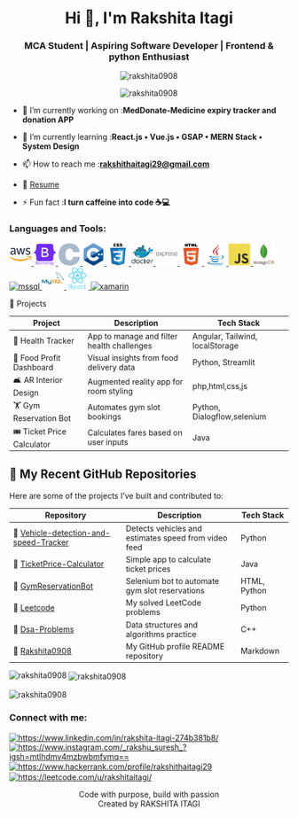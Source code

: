 <h1 align="center">Hi 👋, I'm Rakshita Itagi</h1>
<h3 align="center">MCA Student | Aspiring Software Developer | Frontend & python Enthusiast</h3>

<p align= "center"> <img src ="https://github.com/user-attachments/assets/5ea0d9f8-c8b8-48b1-a410-32113ea36dda" alt="rakshita0908" /> </p>

<p align="center"> <img src="https://komarev.com/ghpvc/?username=rakshita0908&label=Profile%20views&color=0e75b6&style=flat" alt="rakshita0908" /> </p>

- 🔭 I’m currently working on :**MedDonate-Medicine expiry tracker and donation APP**

- 🌱 I’m currently learning :**React.js • Vue.js • GSAP • MERN Stack • System Design**

- 📫 How to reach me :**rakshithaitagi29@gmail.com**

- 📄 [Resume](https://github.com/Rakshita0908/Resume/blob/main/RAKSHITA_ITAGI-RESUME.pdf) 

- ⚡ Fun fact :**I turn caffeine into code ☕💻**





<h3 align="left">Languages and Tools:</h3>
<p align="left"> <a href="https://aws.amazon.com" target="_blank" rel="noreferrer"> <img src="https://raw.githubusercontent.com/devicons/devicon/master/icons/amazonwebservices/amazonwebservices-original-wordmark.svg" alt="aws" width="40" height="40"/> </a> <a href="https://getbootstrap.com" target="_blank" rel="noreferrer"> <img src="https://raw.githubusercontent.com/devicons/devicon/master/icons/bootstrap/bootstrap-plain-wordmark.svg" alt="bootstrap" width="40" height="40"/> </a> <a href="https://www.cprogramming.com/" target="_blank" rel="noreferrer"> <img src="https://raw.githubusercontent.com/devicons/devicon/master/icons/c/c-original.svg" alt="c" width="40" height="40"/> </a> <a href="https://www.w3schools.com/cpp/" target="_blank" rel="noreferrer"> <img src="https://raw.githubusercontent.com/devicons/devicon/master/icons/cplusplus/cplusplus-original.svg" alt="cplusplus" width="40" height="40"/> </a> <a href="https://www.w3schools.com/css/" target="_blank" rel="noreferrer"> <img src="https://raw.githubusercontent.com/devicons/devicon/master/icons/css3/css3-original-wordmark.svg" alt="css3" width="40" height="40"/> </a> <a href="https://www.docker.com/" target="_blank" rel="noreferrer"> <img src="https://raw.githubusercontent.com/devicons/devicon/master/icons/docker/docker-original-wordmark.svg" alt="docker" width="40" height="40"/> </a> <a href="https://expressjs.com" target="_blank" rel="noreferrer"> <img src="https://raw.githubusercontent.com/devicons/devicon/master/icons/express/express-original-wordmark.svg" alt="express" width="40" height="40"/> </a> <a href="https://www.w3.org/html/" target="_blank" rel="noreferrer"> <img src="https://raw.githubusercontent.com/devicons/devicon/master/icons/html5/html5-original-wordmark.svg" alt="html5" width="40" height="40"/> </a> <a href="https://www.java.com" target="_blank" rel="noreferrer"> <img src="https://raw.githubusercontent.com/devicons/devicon/master/icons/java/java-original.svg" alt="java" width="40" height="40"/> </a> <a href="https://developer.mozilla.org/en-US/docs/Web/JavaScript" target="_blank" rel="noreferrer"> <img src="https://raw.githubusercontent.com/devicons/devicon/master/icons/javascript/javascript-original.svg" alt="javascript" width="40" height="40"/> </a> <a href="https://www.mongodb.com/" target="_blank" rel="noreferrer"> <img src="https://raw.githubusercontent.com/devicons/devicon/master/icons/mongodb/mongodb-original-wordmark.svg" alt="mongodb" width="40" height="40"/> </a> <a href="https://www.microsoft.com/en-us/sql-server" target="_blank" rel="noreferrer"> <img src="https://www.svgrepo.com/show/303229/microsoft-sql-server-logo.svg" alt="mssql" width="40" height="40"/> </a> <a href="https://www.mysql.com/" target="_blank" rel="noreferrer"> <img src="https://raw.githubusercontent.com/devicons/devicon/master/icons/mysql/mysql-original-wordmark.svg" alt="mysql" width="40" height="40"/> </a> <a href="https://reactjs.org/" target="_blank" rel="noreferrer"> <img src="https://raw.githubusercontent.com/devicons/devicon/master/icons/react/react-original-wordmark.svg" alt="react" width="40" height="40"/> </a> <a href="https://dotnet.microsoft.com/apps/xamarin" target="_blank" rel="noreferrer"> <img src="https://raw.githubusercontent.com/detain/svg-logos/780f25886640cef088af994181646db2f6b1a3f8/svg/xamarin.svg" alt="xamarin" width="40" height="40"/> </a> </p>
🚀 Projects

| Project | Description | Tech Stack |
|--------|-------------|------------|
| 🧘 Health Tracker | App to manage and filter health challenges | Angular, Tailwind, localStorage |
| 🍱 Food Profit Dashboard | Visual insights from food delivery data | Python, Streamlit |
| 🛋️ AR Interior Design | Augmented reality app for room styling | php,html,css,js |
| 🏋️ Gym Reservation Bot | Automates gym slot bookings | Python, Dialogflow,selenium |
| 🎟️ Ticket Price Calculator | Calculates fares based on user inputs |  Java |


## 📁 My  Recent GitHub Repositories

Here are some of the projects I’ve built and contributed to:

| Repository | Description | Tech Stack |
|------------|-------------|------------|
| 🔹 [Vehicle-detection-and-speed-Tracker](https://github.com/Rakshita0908/Vehicle-detection-and-speed-Tracker) | Detects vehicles and estimates speed from video feed | Python |
| 🔹 [TicketPrice-Calculator](https://github.com/Rakshita0908/TicketPrice-Calculator) | Simple app to calculate ticket prices | Java |
| 🔹 [GymReservationBot](https://github.com/Rakshita0908/GymReservationBot) | Selenium bot to automate gym slot reservations | HTML, Python |
| 🔹 [Leetcode](https://github.com/Rakshita0908/Leetcode) | My solved LeetCode problems | Python |
| 🔹 [Dsa-Problems](https://github.com/Rakshita0908/Dsa-Problems) | Data structures and algorithms practice | C++ |
| 🔹 [Rakshita0908](https://github.com/Rakshita0908/Rakshita0908) | My GitHub profile README repository | Markdown |


<p><img align="left" src="https://github-readme-stats.vercel.app/api/top-langs?username=rakshita0908&show_icons=true&locale=en&layout=compact" alt="rakshita0908" /></p>

<p>&nbsp;<img align="center" src="https://github-readme-stats.vercel.app/api?username=rakshita0908&show_icons=true&locale=en" alt="rakshita0908" /></p>

<p><img align="center" src="https://github-readme-streak-stats.herokuapp.com/?user=rakshita0908&" alt="rakshita0908" /></p>
<h3 align="left">Connect with me:</h3>
<p align="left">
<a href="https://linkedin.com/in/https://www.linkedin.com/in/rakshita-itagi-274b381b8/" target="blank"><img align="center" src="https://raw.githubusercontent.com/rahuldkjain/github-profile-readme-generator/master/src/images/icons/Social/linked-in-alt.svg" alt="https://www.linkedin.com/in/rakshita-itagi-274b381b8/" height="30" width="40" /></a>
<a href="https://instagram.com/https://www.instagram.com/_rakshu_suresh_?igsh=mtlhdmv4mzbwbmfymq==" target="blank"><img align="center" src="https://raw.githubusercontent.com/rahuldkjain/github-profile-readme-generator/master/src/images/icons/Social/instagram.svg" alt="https://www.instagram.com/_rakshu_suresh_?igsh=mtlhdmv4mzbwbmfymq==" height="30" width="40" /></a>
<a href="https://www.hackerrank.com/https://www.hackerrank.com/profile/rakshithaitagi29" target="blank"><img align="center" src="https://raw.githubusercontent.com/rahuldkjain/github-profile-readme-generator/master/src/images/icons/Social/hackerrank.svg" alt="https://www.hackerrank.com/profile/rakshithaitagi29" height="30" width="40" /></a>
<a href="https://leetcode.com/u/rakshitaItagi/" target="blank"><img align="center" src="https://raw.githubusercontent.com/rahuldkjain/github-profile-readme-generator/master/src/images/icons/Social/leet-code.svg" alt="https://leetcode.com/u/rakshitaitagi/" height="30" width="40" /></a>
</p>
<P ALIGN="CENTER" /> Code with purpose, build with passion <BR/>
 Created by RAKSHITA ITAGI</p>


